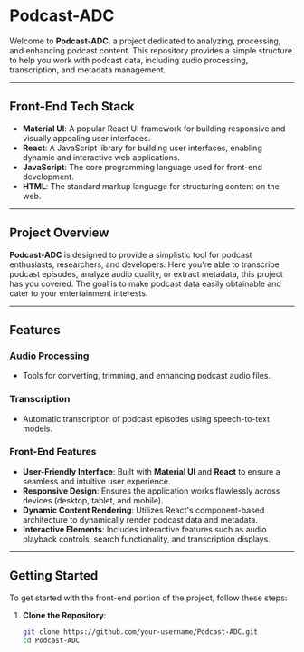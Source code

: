 # Podcast-ADC

Welcome to **Podcast-ADC**, a project dedicated to analyzing, processing, and enhancing podcast content. This repository provides a simple structure to help you work with podcast data, including audio processing, transcription, and metadata management.

---

## Front-End Tech Stack

- **Material UI**: A popular React UI framework for building responsive and visually appealing user interfaces.
- **React**: A JavaScript library for building user interfaces, enabling dynamic and interactive web applications.
- **JavaScript**: The core programming language used for front-end development.
- **HTML**: The standard markup language for structuring content on the web.

---

## Project Overview

**Podcast-ADC** is designed to provide a simplistic tool for podcast enthusiasts, researchers, and developers. Here you're able to transcribe podcast episodes, analyze audio quality, or extract metadata, this project has you covered. The goal is to make podcast data easily obtainable and cater to your entertainment interests.

---

## Features

### Audio Processing
- Tools for converting, trimming, and enhancing podcast audio files.

### Transcription
- Automatic transcription of podcast episodes using speech-to-text models.

### Front-End Features
- **User-Friendly Interface**: Built with **Material UI** and **React** to ensure a seamless and intuitive user experience.
- **Responsive Design**: Ensures the application works flawlessly across devices (desktop, tablet, and mobile).
- **Dynamic Content Rendering**: Utilizes React's component-based architecture to dynamically render podcast data and metadata.
- **Interactive Elements**: Includes interactive features such as audio playback controls, search functionality, and transcription displays.

---

## Getting Started

To get started with the front-end portion of the project, follow these steps:

1. **Clone the Repository**:
   ```bash
   git clone https://github.com/your-username/Podcast-ADC.git
   cd Podcast-ADC
